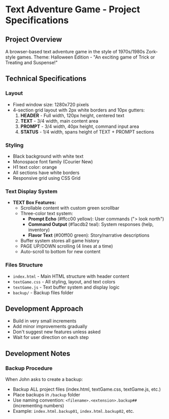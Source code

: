 # Text Adventure Game - Project Specifications

## Project Overview
A browser-based text adventure game in the style of 1970s/1980s Zork-style games.
Theme: Halloween Edition - "An exciting game of Trick or Treating and Suspense!"

## Technical Specifications

### Layout
- Fixed window size: 1280x720 pixels
- 4-section grid layout with 2px white borders and 10px gutters:
  1. **HEADER** - Full width, 120px height, centered text
  2. **TEXT** - 3/4 width, main content area 
  3. **PROMPT** - 3/4 width, 40px height, command input area
  4. **STATUS** - 1/4 width, spans height of TEXT + PROMPT sections

### Styling
- Black background with white text
- Monospace font family (Courier New)
- H1 text color: orange
- All sections have white borders
- Responsive grid using CSS Grid

### Text Display System
- **TEXT Box Features:**
  - Scrollable content with custom green scrollbar
  - Three-color text system:
    - **Prompt Echo** (#ffcc00 yellow): User commands ("> look north")
    - **Command Output** (#1acdb2 teal): System responses (help, inventory)
    - **Flavor Text** (#00ff00 green): Story/narrative descriptions
  - Buffer system stores all game history
  - PAGE UP/DOWN scrolling (4 lines at a time)
  - Auto-scroll to bottom for new content

### Files Structure
- `index.html` - Main HTML structure with header content
- `textGame.css` - All styling, layout, and text colors
- `textGame.js` - Text buffer system and display logic
- `backup/` - Backup files folder

## Development Approach
- Build in very small increments
- Add minor improvements gradually
- Don't suggest new features unless asked
- Wait for user direction on each step

## Development Notes

### Backup Procedure
When John asks to create a backup:
- Backup ALL project files (index.html, textGame.css, textGame.js, etc.)
- Place backups in `/backup` folder
- Use naming convention: `<filename>.<extension>.backup##` (incrementing numbers)
- Example: `index.html.backup01`, `index.html.backup02`, etc.
